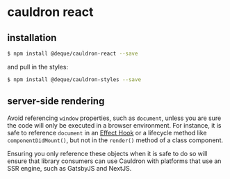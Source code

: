 # cauldron react

## installation

```sh
$ npm install @deque/cauldron-react --save
```

and pull in the styles:

```sh
$ npm install @deque/cauldron-styles --save
```

## server-side rendering

Avoid referencing `window` properties, such as `document`, unless you are sure the code will only be executed in a browser environment. For instance, it is safe to reference `document` in an [Effect Hook](https://reactjs.org/docs/hooks-effect.html) or a lifecycle method like `componentDidMount()`, but not in the `render()` method of a class component.

Ensuring you only reference these objects when it is safe to do so will ensure that library consumers can use Cauldron with platforms that use an SSR engine, such as GatsbyJS and NextJS.
